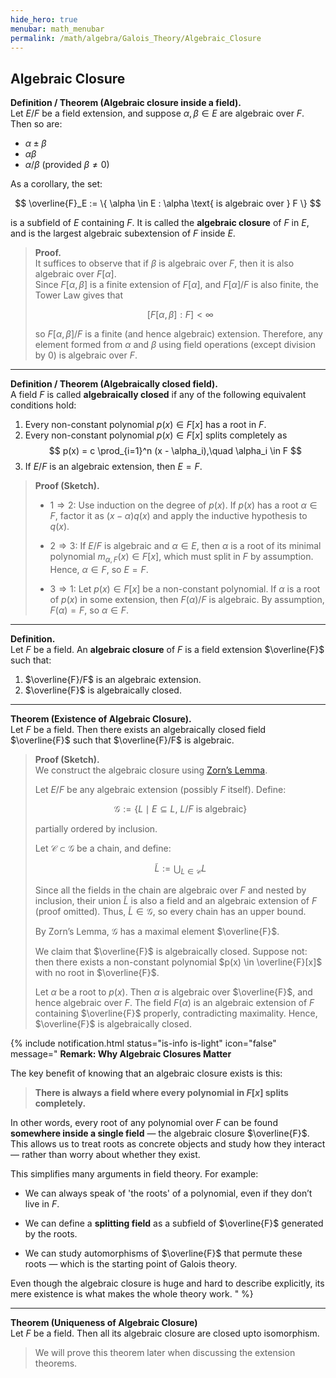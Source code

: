 ```yaml
---
hide_hero: true
menubar: math_menubar
permalink: /math/algebra/Galois_Theory/Algebraic_Closure
---
```

## Algebraic Closure

**Definition / Theorem (Algebraic closure inside a field).**  
Let $E/F$ be a field extension, and suppose $\alpha, \beta \in E$ are algebraic over $F$. Then so are:

- $\alpha \pm \beta$
- $\alpha \beta$
- $\alpha / \beta$ (provided $\beta \ne 0$)

As a corollary, the set:

$$ \overline{F}_E := \{ \alpha \in E : \alpha \text{ is algebraic over } F \} $$

is a subfield of $E$ containing $F$. It is called the **algebraic closure** of $F$ in $E$, and is the largest algebraic subextension of $F$ inside $E$.

> **Proof.**  
> It suffices to observe that if $\beta$ is algebraic over $F$, then it is also algebraic over $F[\alpha]$.  
> Since $F[\alpha, \beta]$ is a finite extension of $F[\alpha]$, and $F[\alpha]/F$ is also finite, the Tower Law gives that  
>
> $$ [F[\alpha, \beta] : F] < \infty $$
>
> so $F[\alpha, \beta]/F$ is a finite (and hence algebraic) extension. Therefore, any element formed from $\alpha$ and $\beta$ using field operations (except division by 0) is algebraic over $F$.

---

**Definition / Theorem (Algebraically closed field).**  
A field $F$ is called **algebraically closed** if any of the following equivalent conditions hold:

1. Every non-constant polynomial $p(x) \in F[x]$ has a root in $F$.  
2. Every non-constant polynomial $p(x) \in F[x]$ splits completely as  
   $$ p(x) = c \prod_{i=1}^n (x - \alpha_i),\quad \alpha_i \in F $$
3. If $E/F$ is an algebraic extension, then $E = F$.

> **Proof (Sketch).**  
> - $1 \Rightarrow 2$: Use induction on the degree of $p(x)$. If $p(x)$ has a root $\alpha \in F$, factor it as $(x - \alpha)q(x)$ and apply the inductive hypothesis to $q(x)$.
>
> - $2 \Rightarrow 3$: If $E/F$ is algebraic and $\alpha \in E$, then $\alpha$ is a root of its minimal polynomial $m_{\alpha, F}(x) \in F[x]$, which must split in $F$ by assumption. Hence, $\alpha \in F$, so $E = F$.
>
> - $3 \Rightarrow 1$: Let $p(x) \in F[x]$ be a non-constant polynomial. If $\alpha$ is a root of $p(x)$ in some extension, then $F(\alpha)/F$ is algebraic. By assumption, $F(\alpha) = F$, so $\alpha \in F$.

---

**Definition.**  
Let $F$ be a field. An **algebraic closure** of $F$ is a field extension $\overline{F}$ such that:

1. $\overline{F}/F$ is an algebraic extension.  
2. $\overline{F}$ is algebraically closed.

---

**Theorem (Existence of Algebraic Closure).**  
Let $F$ be a field. Then there exists an algebraically closed field $\overline{F}$ such that $\overline{F}/F$ is algebraic.

> **Proof (Sketch).**  
> We construct the algebraic closure using [Zorn’s Lemma](../20_Miscellaneous/Zorn's_Lemma.md).
>
> Let $E/F$ be any algebraic extension (possibly $F$ itself). Define:
>
> $$ \mathcal{G} := \{ L \mid E \subseteq L,\ L/F \text{ is algebraic} \} $$
>
> partially ordered by inclusion.  
>
> Let $\mathcal{C} \subset \mathcal{G}$ be a chain, and define:
>
> $$ \widetilde{L} := \bigcup_{L \in \mathcal{C}} L $$
>
> Since all the fields in the chain are algebraic over $F$ and nested by inclusion, their union $\widetilde{L}$ is also a field and an algebraic extension of $F$ (proof omitted). Thus, $\widetilde{L} \in \mathcal{G}$, so every chain has an upper bound.
>
> By Zorn’s Lemma, $\mathcal{G}$ has a maximal element $\overline{F}$.
>
> We claim that $\overline{F}$ is algebraically closed. Suppose not: then there exists a non-constant polynomial $p(x) \in \overline{F}[x]$ with no root in $\overline{F}$.
>
> Let $\alpha$ be a root to $p(x)$. Then $\alpha$ is algebraic over $\overline{F}$, and hence algebraic over $F$. The field $F(\alpha)$ is an algebraic extension of $F$ containing $\overline{F}$ properly, contradicting maximality. Hence, $\overline{F}$ is algebraically closed.

{% include notification.html
status="is-info is-light"
icon="false"
message="
**Remark: Why Algebraic Closures Matter**

The key benefit of knowing that an algebraic closure exists is this:

> **There is always a field where every polynomial in $F[x]$ splits completely.**

In other words, every root of any polynomial over $F$ can be found **somewhere inside a single field** — the algebraic closure $\overline{F}$. This allows us to treat roots as concrete objects and study how they interact — rather than worry about whether they exist.

This simplifies many arguments in field theory. For example:

- We can always speak of 'the roots' of a polynomial, even if they don’t live in $F$.

- We can define a **splitting field** as a subfield of $\overline{F}$ generated by the roots.

- We can study automorphisms of $\overline{F}$ that permute these roots — which is the starting point of Galois theory.

Even though the algebraic closure is huge and hard to describe explicitly, its mere existence is what makes the whole theory work.
" %}

---

**Theorem (Uniqueness of Algebraic Closure)**  
Let $F$ be a field. Then all its algebraic closure are closed upto isomorphism. 

> We will prove this theorem later when discussing the extension theorems.